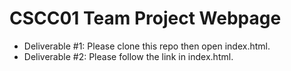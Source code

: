 # CSCC01 Team Project Webpage
- Deliverable #1: Please clone this repo then open index.html.
- Deliverable #2: Please follow the link in index.html.
